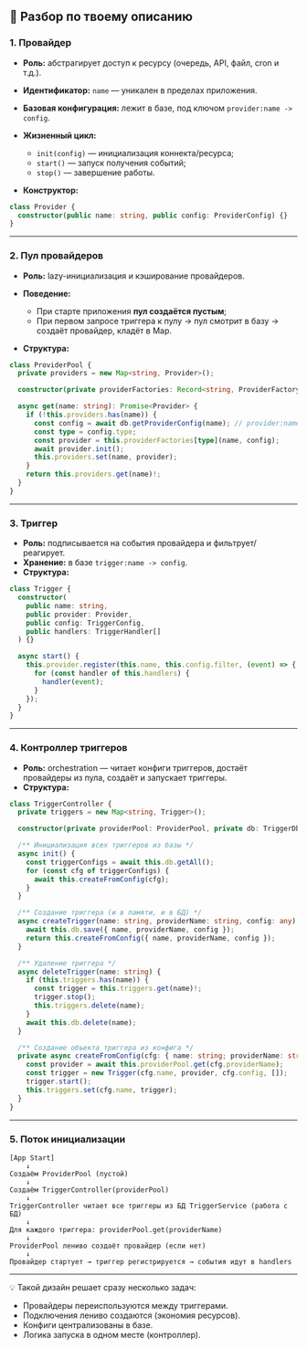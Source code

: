  

## 📌 Разбор по твоему описанию

### 1. **Провайдер**

* **Роль:** абстрагирует доступ к ресурсу (очередь, API, файл, cron и т.д.).
* **Идентификатор:** `name` — уникален в пределах приложения.
* **Базовая конфигурация:** лежит в базе, под ключом `provider:name -> config`.
* **Жизненный цикл:**

  * `init(config)` — инициализация коннекта/ресурса;
  * `start()` — запуск получения событий;
  * `stop()` — завершение работы.
* **Конструктор:**

```ts
class Provider {
  constructor(public name: string, public config: ProviderConfig) {}
}
```

---

### 2. **Пул провайдеров**

* **Роль:** lazy-инициализация и кэширование провайдеров.
* **Поведение:**

  * При старте приложения **пул создаётся пустым**;
  * При первом запросе триггера к пулу → пул смотрит в базу → создаёт провайдер, кладёт в Map.
* **Структура:**

```ts
class ProviderPool {
  private providers = new Map<string, Provider>();

  constructor(private providerFactories: Record<string, ProviderFactory>) {}

  async get(name: string): Promise<Provider> {
    if (!this.providers.has(name)) {
      const config = await db.getProviderConfig(name); // provider:name -> config
      const type = config.type;
      const provider = this.providerFactories[type](name, config);
      await provider.init();
      this.providers.set(name, provider);
    }
    return this.providers.get(name)!;
  }
}
```

---

### 3. **Триггер**

* **Роль:** подписывается на события провайдера и фильтрует/реагирует.
* **Хранение:** в базе `trigger:name -> config`.
* **Структура:**

```ts
class Trigger {
  constructor(
    public name: string,
    public provider: Provider,
    public config: TriggerConfig,
    public handlers: TriggerHandler[]
  ) {}

  async start() {
    this.provider.register(this.name, this.config.filter, (event) => {
      for (const handler of this.handlers) {
        handler(event);
      }
    });
  }
}
```

---

### 4. **Контроллер триггеров**

* **Роль:** orchestration — читает конфиги триггеров, достаёт провайдеры из пула, создаёт и запускает триггеры.
* **Структура:**

```ts
class TriggerController {
  private triggers = new Map<string, Trigger>();

  constructor(private providerPool: ProviderPool, private db: TriggerDb) {}

  /** Инициализация всех триггеров из базы */
  async init() {
    const triggerConfigs = await this.db.getAll();
    for (const cfg of triggerConfigs) {
      await this.createFromConfig(cfg);
    }
  }

  /** Создание триггера (и в памяти, и в БД) */
  async createTrigger(name: string, providerName: string, config: any) {
    await this.db.save({ name, providerName, config });
    return this.createFromConfig({ name, providerName, config });
  }

  /** Удаление триггера */
  async deleteTrigger(name: string) {
    if (this.triggers.has(name)) {
      const trigger = this.triggers.get(name)!;
      trigger.stop();
      this.triggers.delete(name);
    }
    await this.db.delete(name);
  }

  /** Создание объекта триггера из конфига */
  private async createFromConfig(cfg: { name: string; providerName: string; config: any }) {
    const provider = await this.providerPool.get(cfg.providerName);
    const trigger = new Trigger(cfg.name, provider, cfg.config, []);
    trigger.start();
    this.triggers.set(cfg.name, trigger);
  }
}

```

---

### 5. **Поток инициализации**

```
[App Start]
    ↓
Создаём ProviderPool (пустой)
    ↓
Создаём TriggerController(providerPool)
    ↓
TriggerController читает все триггеры из БД TriggerService (работа с БД) 
    ↓
Для каждого триггера: providerPool.get(providerName)
    ↓
ProviderPool лениво создаёт провайдер (если нет)
    ↓
Провайдер стартует → триггер регистрируется → события идут в handlers
```

---

💡 Такой дизайн решает сразу несколько задач:

* Провайдеры переиспользуются между триггерами.
* Подключения лениво создаются (экономия ресурсов).
* Конфиги централизованы в базе.
* Логика запуска в одном месте (контроллер).

 